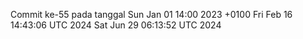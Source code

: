 Commit ke-55 pada tanggal Sun Jan 01 14:00 2023 +0100
Fri Feb 16 14:43:06 UTC 2024
Sat Jun 29 06:13:52 UTC 2024
